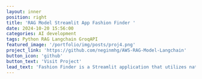 ```yaml
---
layout: inner
position: right
title: 'RAG Model Streamlit App Fashion Finder '
date: 2024-10-20 15:56:00
categories: AI development
tags: Python RAG Langchain GroqAPI
featured_image: '/portfolio/img/posts/proj4.png'
project_link: 'https://github.com/neginmhg/AWS-RAG-Model-Langchain'
button_icon: 'github'
button_text: 'Visit Project'
lead_text: 'Fashion Finder is a Streamlit application that utilizes natural language processing to provide users with timely information about upcoming fashion shows, answering queries regarding the schedule and location of the next fashion events.'
---
```

